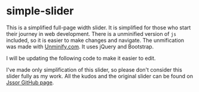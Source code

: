 # simple-slider
This is a simplified full-page width slider. It is simplified for those who start their journey in web development.
There is a unminified version of ``js`` included, so it is easier to make changes and navigate. The unmification was made with [Unminify.com](http://unminify.com/). It uses jQuery and Bootstrap.

I will be updating the following code to make it easier to edit.

I've made only simplification of this slider, so please don't consider this slider fully as my work. All the kudos and the original slider can be found on [Jssor GitHub page](https://github.com/jssor/slider).
